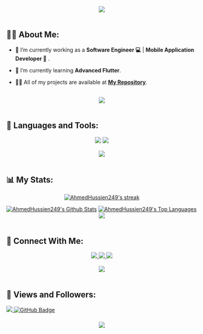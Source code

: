 <div align="center">
    <img src="https://readme-typing-svg.herokuapp.com/?font=Righteous&size=35&center=true&vCenter=true&width=500&height=70&duration=4000&lines=Hi+There!+👋;+I'm+Ahmed+Hussien!+😎;" />
</div>

<br>

## 🙋‍♂️ About Me:

- 🔭 I’m currently working as a **Software Engineer 💻** | **Mobile Application Developer 📱** .

- 🌱 I’m currently learning **Advanced Flutter**.

- 👨‍💻 All of my projects are available at **[My Repository](https://github.com/AhmedHussien249?tab=repositories)**.

<br>
<div align="center">
    <img src="https://user-images.githubusercontent.com/73097560/115834477-dbab4500-a447-11eb-908a-139a6edaec5c.gif" />
</div>
<br>

## 🚀 Languages and Tools:
<div align="center">
    <img src="https://skillicons.dev/icons?i=flutter,dart,firebase,sqlite" />
    <img src="https://skillicons.dev/icons?i=github,androidstudio,vscode,figma,postman" /><br>
</div>

<br>
<div align="center">
    <img src="https://user-images.githubusercontent.com/73097560/115834477-dbab4500-a447-11eb-908a-139a6edaec5c.gif" />
</div>
<br>

## 📊 My Stats:

<p align="center">
    <a href="https://github.com/AhmedHussien249/github-readme-streak-stats">
        <img title="🔥 Get streak stats for your profile at git.io/streak-stats" alt="AhmedHussien249's streak" src="https://github-readme-streak-stats.herokuapp.com/?user=AhmedHussien249&theme=black-ice&hide_border=true&stroke=0000&background=060A0CD0"/>
    </a>
</p>
<a href="https://github.com/AhmedHussien249/github-readme-stats"><img alt="AhmedHussien249's Github Stats" src="https://github-readme-stats.vercel.app/api?username=AhmedHussien249&show_icons=true&count_private=true&theme=react&hide_border=true&bg_color=0D1117" /></a>
<a href="https://github.com/AhmedHussien249/github-readme-stats"><img alt="AhmedHussien249's Top Languages" src="https://github-readme-stats.vercel.app/api/top-langs/?username=AhmedHussien249&langs_count=8&count_private=true&layout=compact&theme=react&hide_border=true&bg_color=0D1117" /></a>

<br>
<div align="center">
    <img src="https://user-images.githubusercontent.com/73097560/115834477-dbab4500-a447-11eb-908a-139a6edaec5c.gif" />
</div>
<br>

## 🤝 Connect With Me:

<div align="center">
    <a href="https://www.linkedin.com/in/ahmed-hussien-02b499186/" target="_blank">
        <img src="https://img.shields.io/badge/LinkedIn-0077B5?style=for-the-badge&logo=linkedin&logoColor=white" target="_blank" />
    </a>
  <a href="mailto:ahmed.hussien950.ah@gmail.com">
    <img src="https://img.shields.io/badge/Gmail-333333?style=for-the-badge&logo=gmail&logoColor=red" />
  </a>
    
  </a>
     </a>
     <a href="https://t.me/AhmedHussien249">
    <img src="https://img.shields.io/badge/Telegram-0077B5?style=for-the-badge&logo=telegram&logoColor=white" />
  </a>
</div>

<br>
<div align="center">
    <img src="https://user-images.githubusercontent.com/73097560/115834477-dbab4500-a447-11eb-908a-139a6edaec5c.gif" />
</div>
<br>

## 💜 Views and Followers:

<a href="https://github.com/AhmedHussien249/github-profile-views-counter">
    <img src="https://komarev.com/ghpvc/?username=AhmedHussien249">
</a>
<a href="https://github.com/AhmedHussien249?tab=followers"><img src="https://img.shields.io/github/followers/AhmedHussien249?label=Followers&style=social" alt="GitHub Badge"></a>
<h3 align="center">
    <img src="https://readme-typing-svg.herokuapp.com/?font=Righteous&size=25&center=true&vCenter=true&width=500&height=70&duration=4000&lines=Thanks+for+visiting!+❤️;+Shoot+me+a+message+on+Linkedin!;I'm+Long+Life+Learner">
</h3>

<br/>
